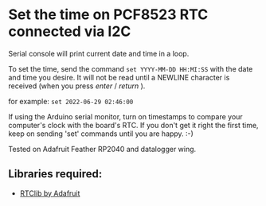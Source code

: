 # Set the time on PCF8523 RTC connected via I2C

Serial console will print current date and time in a loop.

To set the time, send the command `set YYYY-MM-DD HH:MI:SS`
with the date and time you desire. It will not be read until
a NEWLINE character is received (when you press _enter_ / _return_ ).

for example:
`set 2022-06-29 02:46:00`

If using the Arduino serial monitor, turn on timestamps to
compare your computer's clock with the board's RTC. If you
don't get it right the first time, keep on sending 'set'
commands until you are happy. :-)

Tested on Adafruit Feather RP2040 and datalogger wing.

## Libraries required:

- [RTClib by Adafruit](https://github.com/adafruit/RTClib)



